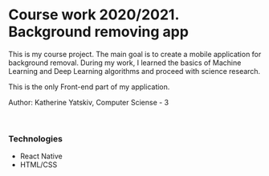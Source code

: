 ﻿# Course work 2020/2021. Background removing app
<p> This is my course project. The main goal is to create a mobile application for background removal. During my work, I learned the basics of Machine Learning and Deep Learning algorithms and proceed with science research. </p>
<p> This is the only Front-end part of my application. </p>
<p> Author: Katherine Yatskiv, Computer Sciense - 3 </p>
</br>
<p> <h3> Technologies </h3>
<ul>
<li> React Native </li>
<li> HTML/CSS </li>
</ul>
</p>
